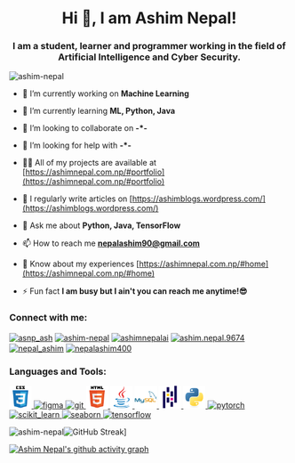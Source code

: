 <h1 align="center">Hi 👋, I am Ashim Nepal!</h1>
<h3 align="center">I am a student, learner and programmer working in the field of Artificial Intelligence and Cyber Security.</h3>

<p align="left"> <img src="https://komarev.com/ghpvc/?username=ashim-nepal&label=Profile%20views&color=0e75b6&style=flat" alt="ashim-nepal" /> </p>

- 🔭 I’m currently working on **Machine Learning**

- 🌱 I’m currently learning **ML, Python, Java**

- 👯 I’m looking to collaborate on **-*-**

- 🤝 I’m looking for help with **-*-**

- 👨‍💻 All of my projects are available at [https://ashimnepal.com.np/#portfolio](https://ashimnepal.com.np/#portfolio)

- 📝 I regularly write articles on [https://ashimblogs.wordpress.com/](https://ashimblogs.wordpress.com/)

- 💬 Ask me about **Python, Java, TensorFlow**

- 📫 How to reach me **nepalashim90@gmail.com**

- 📄 Know about my experiences [https://ashimnepal.com.np/#home](https://ashimnepal.com.np/#home)

- ⚡ Fun fact **I am busy but I ain't you can reach me anytime!😎**

<h3 align="left">Connect with me:</h3>
<p align="left">
<a href="https://twitter.com/asnp_ash" target="_blank"><img align="center" src="https://raw.githubusercontent.com/rahuldkjain/github-profile-readme-generator/master/src/images/icons/Social/twitter.svg" alt="asnp_ash" height="30" width="40" /></a>
<a href="https://linkedin.com/in/ashim-nepal" target="_blank"><img align="center" src="https://raw.githubusercontent.com/rahuldkjain/github-profile-readme-generator/master/src/images/icons/Social/linked-in-alt.svg" alt="ashim-nepal" height="30" width="40" /></a>
<a href="https://kaggle.com/ashimnepalai" target="_blank"><img align="center" src="https://raw.githubusercontent.com/rahuldkjain/github-profile-readme-generator/master/src/images/icons/Social/kaggle.svg" alt="ashimnepalai" height="30" width="40" /></a>
<a href="https://fb.com/ashim.nepal.9674" target="_blank"><img align="center" src="https://raw.githubusercontent.com/rahuldkjain/github-profile-readme-generator/master/src/images/icons/Social/facebook.svg" alt="ashim.nepal.9674" height="30" width="40" /></a>
<a href="https://instagram.com/nepal_ashim.ai" target="_blank"><img align="center" src="https://raw.githubusercontent.com/rahuldkjain/github-profile-readme-generator/master/src/images/icons/Social/instagram.svg" alt="nepal_ashim" height="30" width="40" /></a>
<a href="https://www.youtube.com/@nepalashim400" target="_blank"><img align="center" src="https://raw.githubusercontent.com/rahuldkjain/github-profile-readme-generator/master/src/images/icons/Social/youtube.svg" alt="nepalashim400" height="30" width="40" /></a>
</p>

<h3 align="left">Languages and Tools:</h3>
<p align="left"> <a href="https://www.w3schools.com/css/" target="_blank" rel="noreferrer"> <img src="https://raw.githubusercontent.com/devicons/devicon/master/icons/css3/css3-original-wordmark.svg" alt="css3" width="40" height="40"/> </a> <a href="https://www.figma.com/" target="_blank" rel="noreferrer"> <img src="https://www.vectorlogo.zone/logos/figma/figma-icon.svg" alt="figma" width="40" height="40"/> </a> <a href="https://git-scm.com/" target="_blank" rel="noreferrer"> <img src="https://www.vectorlogo.zone/logos/git-scm/git-scm-icon.svg" alt="git" width="40" height="40"/> </a> <a href="https://www.w3.org/html/" target="_blank" rel="noreferrer"> <img src="https://raw.githubusercontent.com/devicons/devicon/master/icons/html5/html5-original-wordmark.svg" alt="html5" width="40" height="40"/> </a> <a href="https://www.java.com" target="_blank" rel="noreferrer"> <img src="https://raw.githubusercontent.com/devicons/devicon/master/icons/java/java-original.svg" alt="java" width="40" height="40"/> </a> <a href="https://www.mysql.com/" target="_blank" rel="noreferrer"> <img src="https://raw.githubusercontent.com/devicons/devicon/master/icons/mysql/mysql-original-wordmark.svg" alt="mysql" width="40" height="40"/> </a> <a href="https://pandas.pydata.org/" target="_blank" rel="noreferrer"> <img src="https://raw.githubusercontent.com/devicons/devicon/2ae2a900d2f041da66e950e4d48052658d850630/icons/pandas/pandas-original.svg" alt="pandas" width="40" height="40"/> </a> <a href="https://www.python.org" target="_blank" rel="noreferrer"> <img src="https://raw.githubusercontent.com/devicons/devicon/master/icons/python/python-original.svg" alt="python" width="40" height="40"/> </a> <a href="https://pytorch.org/" target="_blank" rel="noreferrer"> <img src="https://www.vectorlogo.zone/logos/pytorch/pytorch-icon.svg" alt="pytorch" width="40" height="40"/> </a> <a href="https://scikit-learn.org/" target="_blank" rel="noreferrer"> <img src="https://upload.wikimedia.org/wikipedia/commons/0/05/Scikit_learn_logo_small.svg" alt="scikit_learn" width="40" height="40"/> </a> <a href="https://seaborn.pydata.org/" target="_blank" rel="noreferrer"> <img src="https://seaborn.pydata.org/_images/logo-mark-lightbg.svg" alt="seaborn" width="40" height="40"/> </a> <a href="https://www.tensorflow.org" target="_blank" rel="noreferrer"> <img src="https://www.vectorlogo.zone/logos/tensorflow/tensorflow-icon.svg" alt="tensorflow" width="40" height="40"/> </a> </p>

<p><img align="left" src="https://github-readme-stats.vercel.app/api/top-langs?username=ashim-nepal&theme=transparent&show_icons=true&locale=en&layout=compact" alt="ashim-nepal" /></p>
<!--
<p>&nbsp;<img align="center" src="https://github-readme-stats.vercel.app/api?username=ashim-nepal&theme=transparent&show_icons=true&locale=en" alt="ashim-nepal" /></p>
-->

![GitHub Streak](https://streak-stats.demolab.com?user=ashim-nepal&theme=react&border_radius=10&date_format=j%20M%5B%20Y%5D)]


[![Ashim Nepal's github activity graph](https://github-readme-activity-graph.vercel.app/graph?username=ashim-nepal&theme=github-compact)](https://github.com/ashim-nepal)
